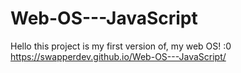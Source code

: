 # Web-OS---JavaScript
Hello this project is my first version of, my web OS! :0
https://swapperdev.github.io/Web-OS---JavaScript/
